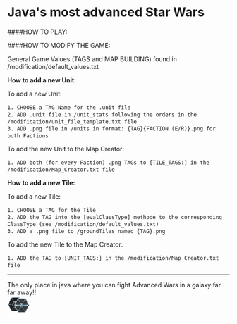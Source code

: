 Java's most advanced Star Wars
=========================
####HOW TO PLAY:

####HOW TO MODIFY THE GAME:

General Game Values (TAGS and MAP BUILDING) found in /modification/default_values.txt

**How to add a new Unit:**

To add a new Unit:

	1. CHOOSE a TAG Name for the .unit file
	2. ADD .unit file in /unit_stats following the orders in the /modification/unit_file_template.txt file
	3. ADD .png file in /units in format: {TAG}{FACTION (E/R)}.png for both Factions
	
To add the new Unit to the Map Creator:

	1. ADD both (for every Faction) .png TAGs to [TILE_TAGS:] in the /modification/Map_Creator.txt file 
	
**How to add a new Tile:**

To add a new Tile:

	1. CHOOSE a TAG for the Tile
	2. ADD the TAG into the [evalClassType] methode to the corresponding ClassType (see /modification/default_values.txt)
	3. ADD a .png file to /groundTiles named {TAG}.png

To add the new Tile to the Map Creator:

	1. ADD the TAG to [UNIT_TAGS:] in the /modification/Map_Creator.txt file
	


-------------------------
The only place in java where you can fight Advanced Wars in a galaxy far far away!! \
![Beautiful picture](resources/units/TieFighter.png "Title")
